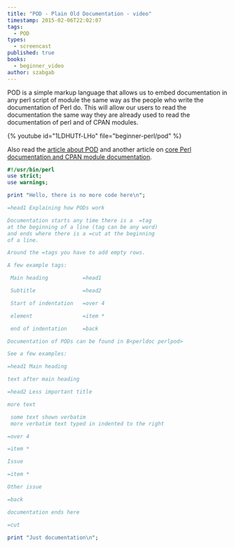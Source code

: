 ```yaml
---
title: "POD - Plain Old Documentation - video"
timestamp: 2015-02-06T22:02:07
tags:
  - POD
types:
  - screencast
published: true
books:
  - beginner_video
author: szabgab
---
```



POD is a simple markup language that allows us to embed documentation in any perl script of module
the same way as the people who write the documentation of Perl do. This will allow our users
to read the documentation the same way they are already used to read the documentation of perl
and of CPAN modules.


{% youtube id="1LDHUTf-LHo" file="beginner-perl/pod" %}

Also read the [article about POD](/pod-plain-old-documentation-of-perl) and
another article on
[core Perl documentation and CPAN module documentation](/core-perl-documentation-cpan-module-documentation).

```perl
#!/usr/bin/perl
use strict;
use warnings;

print "Hello, there is no more code here\n";

=head1 Explaining how PODs work

Documentation starts any time there is a  =tag
at the beginning of a line (tag can be any word)
and ends where there is a =cut at the beginning
of a line.

Around the =tags you have to add empty rows.

A few example tags:

 Main heading           =head1

 Subtitle               =head2

 Start of indentation   =over 4

 element                =item *

 end of indentation     =back

Documentation of PODs can be found in B<perldoc perlpod>

See a few examples:

=head1 Main heading

text after main heading

=head2 Less important title

more text

 some text shown verbatim
 more verbatim text typed in indented to the right

=over 4

=item *

Issue

=item *

Other issue

=back

documentation ends here

=cut

print "Just documentation\n";
```

